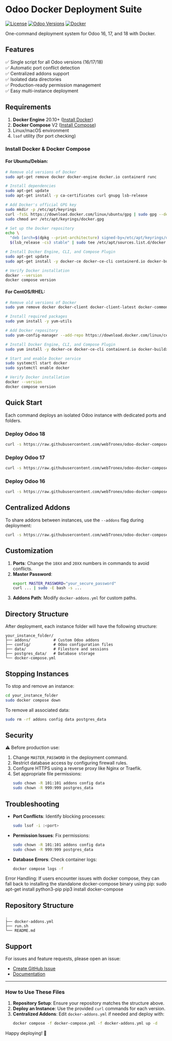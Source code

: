 # Odoo Docker Deployment Suite
[![License](https://img.shields.io/badge/license-MIT-green)](LICENSE)
[![Odoo Versions](https://img.shields.io/badge/Odoo-16%20%7C%2017%20%7C%2018-%23a347ff?logo=odoo&logoColor=white)]()
[![Docker](https://img.shields.io/badge/Docker-24.0+-%232496ED?logo=docker&logoColor=white)]()

One-command deployment system for Odoo 16, 17, and 18 with Docker.

## Features
✅ Single script for all Odoo versions (16/17/18)  
✅ Automatic port conflict detection  
✅ Centralized addons support  
✅ Isolated data directories  
✅ Production-ready permission management  
✅ Easy multi-instance deployment  

## Requirements
1. **Docker Engine** 20.10+ ([Install Docker](https://docs.docker.com/get-docker/))
2. **Docker Compose** V2 ([Install Compose](https://docs.docker.com/compose/install/))
3. Linux/macOS environment
4. `lsof` utility (for port checking)

### Install Docker & Docker Compose
#### For Ubuntu/Debian:
```bash
# Remove old versions of Docker
sudo apt-get remove docker docker-engine docker.io containerd runc

# Install dependencies
sudo apt-get update
sudo apt-get install -y ca-certificates curl gnupg lsb-release

# Add Docker's official GPG key
sudo mkdir -p /etc/apt/keyrings
curl -fsSL https://download.docker.com/linux/ubuntu/gpg | sudo gpg --dearmor -o /etc/apt/keyrings/docker.gpg
sudo chmod a+r /etc/apt/keyrings/docker.gpg

# Set up the Docker repository
echo \
  "deb [arch=$(dpkg --print-architecture) signed-by=/etc/apt/keyrings/docker.gpg] https://download.docker.com/linux/ubuntu \
  $(lsb_release -cs) stable" | sudo tee /etc/apt/sources.list.d/docker.list > /dev/null

# Install Docker Engine, CLI, and Compose Plugin
sudo apt-get update
sudo apt-get install -y docker-ce docker-ce-cli containerd.io docker-buildx-plugin docker-compose-plugin

# Verify Docker installation
docker --version
docker compose version
```

#### For CentOS/RHEL:
```bash
# Remove old versions of Docker
sudo yum remove docker docker-client docker-client-latest docker-common docker-latest docker-latest-logrotate docker-logrotate docker-engine

# Install required packages
sudo yum install -y yum-utils

# Add Docker repository
sudo yum-config-manager --add-repo https://download.docker.com/linux/centos/docker-ce.repo

# Install Docker Engine, CLI, and Compose Plugin
sudo yum install -y docker-ce docker-ce-cli containerd.io docker-buildx-plugin docker-compose-plugin

# Start and enable Docker service
sudo systemctl start docker
sudo systemctl enable docker

# Verify Docker installation
docker --version
docker compose version
```

## Quick Start
Each command deploys an isolated Odoo instance with dedicated ports and folders.

### Deploy Odoo 18
```bash
curl -s https://raw.githubusercontent.com/webTronex/odoo-docker-compose/66bd7fcc5305870ac9d4b4873108260342fcc427/run.sh | sudo bash -s 18 odoo-main 10018 20018 my_odoo18_instance
```

### Deploy Odoo 17
```bash
curl -s https://raw.githubusercontent.com/webTronex/odoo-docker-compose/66bd7fcc5305870ac9d4b4873108260342fcc427/run.sh | sudo bash -s 17 odoo-main 10017 20017 my_odoo17_instance
```

### Deploy Odoo 16
```bash
curl -s https://raw.githubusercontent.com/webTronex/odoo-docker-compose/66bd7fcc5305870ac9d4b4873108260342fcc427/run.sh | sudo bash -s 16 odoo-main 1016 2016 my_odoo16_instance
```

## Centralized Addons
To share addons between instances, use the `--addons` flag during deployment:
```bash
curl -s https://raw.githubusercontent.com/webTronex/odoo-docker-compose/66bd7fcc5305870ac9d4b4873108260342fcc427/run.sh | sudo bash -s 18 odoo-main 10018 20018 my_odoo18_instance --addons
```

## Customization
1. **Ports**: Change the `10XX` and `20XX` numbers in commands to avoid conflicts.
2. **Master Password**: 
   ```bash
   export MASTER_PASSWORD="your_secure_password"
   curl ... | sudo -E bash -s ...
   ```
3. **Addons Path**: Modify `docker-addons.yml` for custom paths.

## Directory Structure
After deployment, each instance folder will have the following structure:
```
your_instance_folder/
├── addons/          # Custom Odoo addons
├── config/          # Odoo configuration files
├── data/            # Filestore and sessions
├── postgres_data/   # Database storage
└── docker-compose.yml
```

## Stopping Instances
To stop and remove an instance:
```bash
cd your_instance_folder
sudo docker compose down
```

To remove all associated data:
```bash
sudo rm -rf addons config data postgres_data
```

## Security
⚠️ Before production use:
1. Change `MASTER_PASSWORD` in the deployment command.
2. Restrict database access by configuring firewall rules.
3. Configure HTTPS using a reverse proxy like Nginx or Traefik.
4. Set appropriate file permissions:
   ```bash
   sudo chown -R 101:101 addons config data
   sudo chown -R 999:999 postgres_data
   ```

## Troubleshooting
- **Port Conflicts**: Identify blocking processes:
  ```bash
  sudo lsof -i :<port>
  ```
- **Permission Issues**: Fix permissions:
  ```bash
  sudo chown -R 101:101 addons config data
  sudo chown -R 999:999 postgres_data
  ```
- **Database Errors**: Check container logs:
  ```bash
  docker compose logs -f
  ```
Error Handling:
If users encounter issues with docker compose, they can fall back to installing the standalone docker-compose binary using pip:
sudo apt-get install python3-pip
pip3 install docker-compose

## Repository Structure
```
.
├── docker-addons.yml
├── run.sh
└── README.md
```

## Support
For issues and feature requests, please open an issue:
- [Create GitHub Issue](https://github.com/webTronex/odoo-docker-compose/issues)
- [Documentation](https://github.com/webTronex/odoo-docker-compose/wiki)

---

### How to Use These Files
1. **Repository Setup**: Ensure your repository matches the structure above.
2. **Deploy an Instance**: Use the provided `curl` commands for each version.
3. **Centralized Addons**: Edit `docker-addons.yml` if needed and deploy with:
   ```bash
   docker compose -f docker-compose.yml -f docker-addons.yml up -d
   ```

Happy deploying! 🚀
```
